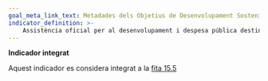 ```yaml
---
goal_meta_link_text: Metadades dels Objetius de Desenvolupament Sostenible de les Nacions Unides (pdf 894kB)
indicator_definition: >- 
    Assistència oficial per al desenvolupament i despesa pública destinats a la conservació i l'ús sostenible de la biodiversitat i els ecosistemes
---
```

**Indicador integrat**

Aquest indicador es considera integrat a la [fita 15.5](/15)
